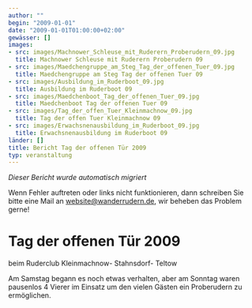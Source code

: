 ```yaml
---
author: ""
begin: "2009-01-01"
date: "2009-01-01T01:00:00+02:00"
gewässer: []
images:
- src: images/Machnower_Schleuse_mit_Ruderern_Proberudern_09.jpg
  title: Machnower Schleuse mit Ruderern Proberudern 09
- src: images/Maedchengruppe_am_Steg_Tag_der_offenen_Tuer_09.jpg
  title: Maedchengruppe am Steg Tag der offenen Tuer 09
- src: images/Ausbildung_im_Ruderboot_09.jpg
  title: Ausbildung im Ruderboot 09
- src: images/Maedchenboot_Tag_der_offenen_Tuer_09.jpg
  title: Maedchenboot Tag der offenen Tuer 09
- src: images/Tag_der_offen_Tuer_Kleinmachnow_09.jpg
  title: Tag der offen Tuer Kleinmachnow 09
- src: images/Erwachsnenausbildung_im_Ruderboot_09.jpg
  title: Erwachsnenausbildung im Ruderboot 09
länder: []
title: Bericht Tag der offenen Tür 2009
typ: veranstaltung
---
```



*Dieser Bericht wurde automatisch migriert*

Wenn Fehler auftreten oder links nicht funktionieren, dann schreiben Sie bitte eine Mail an website@wanderrudern.de, wir beheben das Problem gerne!



# Tag der offenen Tür 2009


beim Ruderclub Kleinmachnow- Stahnsdorf- Teltow

Am Samstag begann es noch etwas verhalten, aber am Sonntag waren pausenlos 4 Vierer im Einsatz um den vielen Gästen ein Proberudern zu ermöglichen.